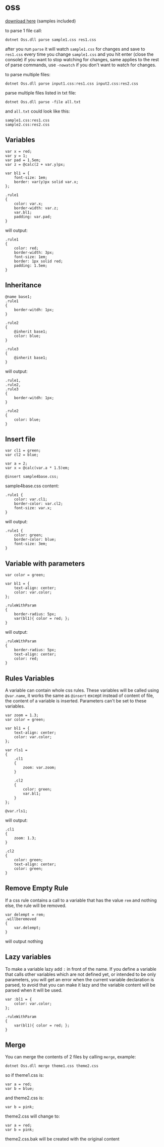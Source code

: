# oss
[download here](https://www.aspnetawesome.com/Download/Oss) (samples included)

to parse 1 file call:
```
dotnet Oss.dll parse sample1.css res1.css
```
after you run `parse` it will watch `sample1.css` for changes and save to `res1.css` every time you change `sample1.css` and you hit enter (close the console) if you want to stop watching for changes, same applies to the rest of parse commands,
use `-nowatch` if you don't want to watch for changes.

to parse multiple files: 
```
dotnet Oss.dll parse input1.css:res1.css input2.css:res2.css
```
parse multiple files listed in txt file:
```
dotnet Oss.dll parse -file all.txt
```
and `all.txt` could look like this:
```
sample1.css:res1.css
sample2.css:res2.css
```

## Variables

```
var x = red;
var y = 1;
var pad = 1.5em;
var z = @calc(2 + var.y)px;

var bl1 = { 
    font-size: 1em;
    border: var(y)px solid var.x;
};

.rule1
{
    color: var.x;
    border-width: var.z;
    var.bl1;
    padding: var.pad;
}
```
will output:
```
.rule1
{
    color: red;
    border-width: 3px;
    font-size: 1em;
    border: 1px solid red;
    padding: 1.5em;
}
```
## Inheritance
```
@name base1;
.rule1
{
    border-witdh: 1px;  
}

.rule2
{
    @inherit base1;
    color: blue;
}

.rule3
{
    @inherit base1;
}
```
will output:
```
.rule1,
.rule2,
.rule3
{
    border-witdh: 1px;  
}

.rule2
{
    color: blue;
}
```
## Insert file
```
var cl1 = green;
var cl2 = blue;

var a = 2;
var x = @calc(var.a * 1.5)em;

@insert sample4base.css;
```
sample4base.css content:
```
.rule1 {
    color: var.cl1;
    border-color: var.cl2;
    font-size: var.x;
}
```
will output:
```
.rule1 {
    color: green;
    border-color: blue;
    font-size: 3em;
}
```

## Variable with parameters
```
var color = green;

var bl1 = { 
    text-align: center;
    color: var.color;
};

.ruleWithParam
{
    border-radius: 5px;
    var(bl1){ color = red; };
}
```
will output:
```
.ruleWithParam
{
    border-radius: 5px;
    text-align: center;
    color: red;
}
```
## Rules Variables
A variable can contain whole css rules. These variables will be called using `@var.name`, it works the same as `@insert` except instead of content of file, the content of a variable is inserted. Parameters can't be set to these variables.
```
var zoom = 1.3;
var color = green;

var bl1 = { 
    text-align: center;
    color: var.color;
};

var rls1 = 
{   
    .cl1
    {
        zoom: var.zoom;
    }

    .cl2 
    {
        color: green;
        var.bl1;
    }
};

@var.rls1;
```
will output:
```
.cl1
{
    zoom: 1.3;
}

.cl2 
{
    color: green;
    text-align: center;
    color: green;
}
```
## Remove Empty Rule
If a css rule contains a call to a variable that has the value `rem` and nothing else, the rule will be removed.
```
var delempt = rem;
.willberemoved
{
    var.delempt;
}
```
will output nothing

## Lazy variables
To make a variable lazy add `:` in front of the name.
If you define a variable that calls other variables which are not defined yet, or intended to be only parameters, you will get an error when the current variable declaration is parsed, to avoid that you can make it lazy and the variable content will be parsed when it will be used.
```
var :bl1 = { 
    color: var.color;
};

.ruleWithParam
{
    var(bl1){ color = red; };
}
```
## Merge
You can merge the contents of 2 files by calling `merge`, example:
```
dotnet Oss.dll merge theme1.css theme2.css
```
so if theme1.css is:
```
var a = red;
var b = blue;
```
and theme2.css is:
```
var b = pink;
```
theme2.css will change to:
```
var a = red;
var b = pink;
```
theme2.css.bak will be created with the original content
